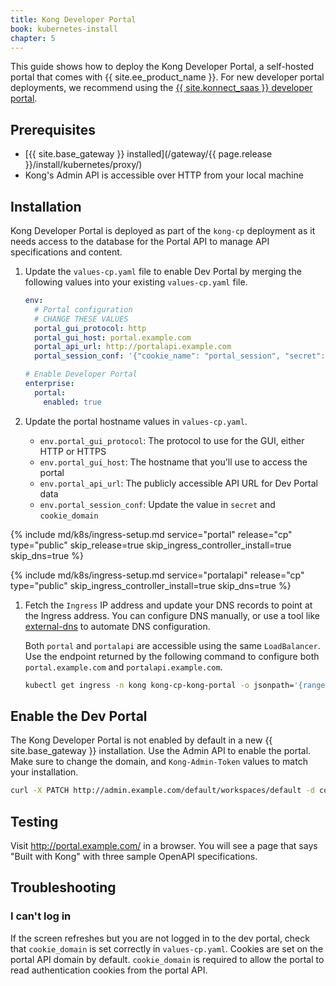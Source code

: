 ```yaml
---
title: Kong Developer Portal
book: kubernetes-install
chapter: 5
---
```


This guide shows how to deploy the Kong Developer Portal, a self-hosted portal that comes with {{ site.ee_product_name  }}. For new developer portal deployments, we recommend using the <a href="https://konghq.com/products/kong-konnect/register?utm_medium=referral&utm_source=docs&utm_campaign=gateway-konnect&utm_content=kubernetes-install">{{ site.konnect_saas }} developer portal</a>.

## Prerequisites

* [{{ site.base_gateway }} installed](/gateway/{{ page.release }}/install/kubernetes/proxy/)
* Kong's Admin API is accessible over HTTP from your local machine

## Installation

Kong Developer Portal is deployed as part of the `kong-cp` deployment as it needs access to the database for the Portal API to manage API specifications and content.

1. Update the `values-cp.yaml` file to enable Dev Portal by merging the following values into your existing `values-cp.yaml` file.

    ```yaml
    env:
      # Portal configuration
      # CHANGE THESE VALUES
      portal_gui_protocol: http
      portal_gui_host: portal.example.com
      portal_api_url: http://portalapi.example.com
      portal_session_conf: '{"cookie_name": "portal_session", "secret": "PORTAL_SUPER_SECRET", "storage": "kong", "cookie_secure": false, "cookie_domain":".example.com"}'
    
    # Enable Developer Portal
    enterprise:
      portal:
        enabled: true
    ```

1. Update the portal hostname values in `values-cp.yaml`.

    - `env.portal_gui_protocol`: The protocol to use for the GUI, either HTTP or HTTPS
    - `env.portal_gui_host`: The hostname that you'll use to access the portal
    - `env.portal_api_url`: The publicly accessible API URL for Dev Portal data
    - `env.portal_session_conf`: Update the value in `secret` and `cookie_domain`

{% include md/k8s/ingress-setup.md service="portal" release="cp" type="public" skip_release=true skip_ingress_controller_install=true skip_dns=true %}

{% include md/k8s/ingress-setup.md service="portalapi" release="cp" type="public" skip_ingress_controller_install=true skip_dns=true %}

1. Fetch the `Ingress` IP address and update your DNS records to point at the Ingress address. You can configure DNS manually, or use a tool like [external-dns](https://github.com/kubernetes-sigs/external-dns) to automate DNS configuration.

    Both `portal` and `portalapi` are accessible using the same `LoadBalancer`. Use the endpoint returned by the following command to configure both `portal.example.com` and `portalapi.example.com`.

    ```bash
    kubectl get ingress -n kong kong-cp-kong-portal -o jsonpath='{range .status.loadBalancer.ingress[0]}{@.ip}{@.hostname}{end}'
    ```

## Enable the Dev Portal

The Kong Developer Portal is not enabled by default in a new {{ site.base_gateway }} installation. Use the Admin API to enable the portal. Make sure to change the domain, and `Kong-Admin-Token` values to match your installation.

```bash
curl -X PATCH http://admin.example.com/default/workspaces/default -d config.portal=true -H 'Kong-Admin-User: kong_admin' -H 'Kong-Admin-Token: YOUR_PASSWORD'
```

## Testing

Visit <http://portal.example.com/> in a browser. You will see a page that says "Built with Kong" with three sample OpenAPI specifications.

## Troubleshooting

### I can't log in

If the screen refreshes but you are not logged in to the dev portal, check that `cookie_domain` is set correctly in `values-cp.yaml`. Cookies are set on the portal API domain by default. `cookie_domain` is required to allow the portal to read authentication cookies from the portal API.
